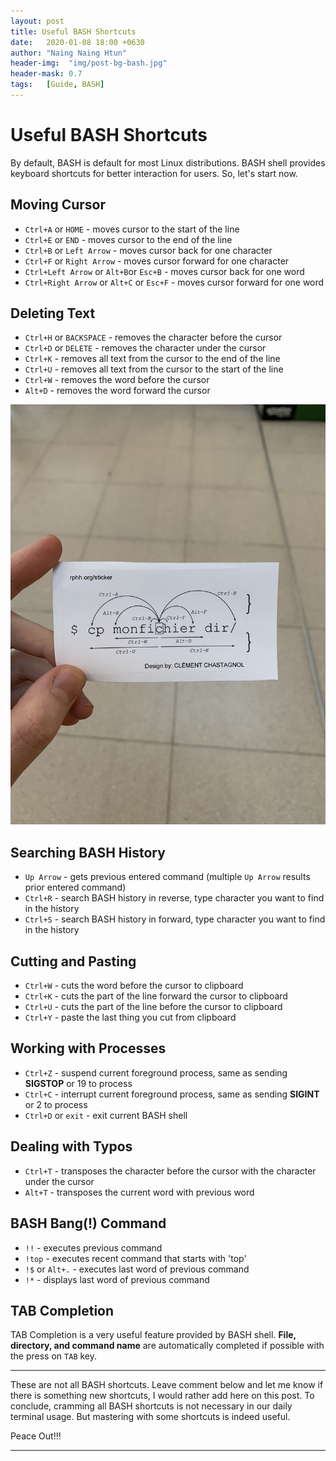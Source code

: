 ```yaml
---
layout: post
title: Useful BASH Shortcuts
date:   2020-01-08 18:00 +0630
author: "Naing Naing Htun"
header-img:  "img/post-bg-bash.jpg"
header-mask: 0.7
tags:   [Guide, BASH]
---
```


# Useful BASH Shortcuts
By default, BASH is default for most Linux distributions. BASH shell provides keyboard shortcuts for better interaction for users. So, let's start now.

## Moving Cursor

- `Ctrl+A` or  `HOME` - moves cursor to the start of the line
- `Ctrl+E` or `END` - moves cursor to the end of the line
- `Ctrl+B` or `Left Arrow` - moves cursor back for one character
- `Ctrl+F` or `Right Arrow` - moves cursor forward for one character
- `Ctrl+Left Arrow` or `Alt+B`or `Esc+B` - moves cursor back for one word
- `Ctrl+Right Arrow` or `Alt+C` or `Esc+F` - moves cursor forward for one word

## Deleting Text

- `Ctrl+H` or `BACKSPACE` - removes the character before the cursor
- `Ctrl+D` or `DELETE` - removes the character under the cursor
- `Ctrl+K` - removes all text from the cursor to the end of the line
- `Ctrl+U` - removes all text from the cursor to the start of the line
- `Ctrl+W` - removes the word before the cursor
- `Alt+D` - removes the word forward the cursor

![Image Source - Twitter](/img/bash-shortcuts.jpeg)

## Searching BASH History

- `Up Arrow` - gets previous entered command (multiple `Up Arrow` results prior entered command)
-  `Ctrl+R` - search BASH history in reverse, type character you want to find in the history
-  `Ctrl+S` - search BASH history in forward, type character you want to find in the history

## Cutting and Pasting
 - `Ctrl+W` - cuts the word before the cursor to clipboard
 - `Ctrl+K` - cuts the part of the line forward the cursor to clipboard
 - `Ctrl+U` - cuts the part of the line before the cursor to clipboard
 - `Ctrl+Y` - paste the last thing you cut from clipboard

## Working with Processes

- `Ctrl+Z` - suspend current foreground process, same as sending **SIGSTOP** or 19 to process
- `Ctrl+C` - interrupt current foreground process, same as sending **SIGINT** or 2 to process
- `Ctrl+D` or `exit` - exit current BASH shell

## Dealing with Typos

- `Ctrl+T` - transposes the character before the cursor with the character under the cursor
- `Alt+T` -  transposes the current word with previous word


## BASH Bang(!) Command

- `!!` - executes previous command
- `!top` - executes recent command that starts with 'top'
- `!$` or `Alt+.` - executes last word of previous command
- `!*` - displays last word of previous command

## TAB Completion

TAB Completion is a very useful feature provided by BASH shell. **File, directory, and command name** are automatically completed if possible with the press on `TAB` key.

---

These are not all BASH shortcuts. Leave comment below and let me know if there is something new shortcuts, I would rather add here on this post. To conclude, cramming all BASH shortcuts is not necessary in our daily terminal usage. But mastering with some shortcuts is indeed useful.

Peace Out!!!

---
